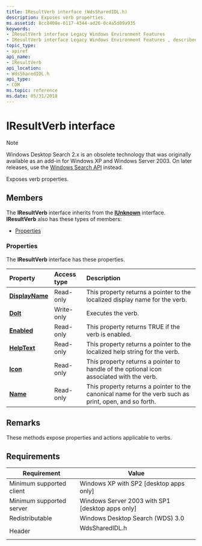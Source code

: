 ```yaml
---
title: IResultVerb interface (WdsSharedIDL.h)
description: Exposes verb properties.
ms.assetid: 8cc8408e-0117-4344-ad26-0c4a5d09a935
keywords:
- IResultVerb interface Legacy Windows Environment Features
- IResultVerb interface Legacy Windows Environment Features , described
topic_type:
- apiref
api_name:
- IResultVerb
api_location:
- WdsSharedIDL.h
api_type:
- COM
ms.topic: reference
ms.date: 05/31/2018
---
```


# IResultVerb interface

> [!NOTE]
> Windows Desktop Search 2.x is an obsolete technology that was originally available as an add-in for Windows XP and Windows Server 2003. On later releases, use the [Windows Search API](../search/-search-reference-entry-page.md) instead. 

Exposes verb properties.

## Members

The **IResultVerb** interface inherits from the [**IUnknown**](/windows/desktop/api/unknwn/nn-unknwn-iunknown) interface. **IResultVerb** also has these types of members:

-   [Properties](#properties)

### Properties

The **IResultVerb** interface has these properties.



| Property                                                             | Access type           | Description                                                                                                       |
|:---------------------------------------------------------------------|:----------------------|:------------------------------------------------------------------------------------------------------------------|
| [**DisplayName**](-search-2x-iresultverb-displayname.md)<br/> | Read-only<br/>  | This property returns a pointer to the localized display name for the verb. <br/>                           |
| [**DoIt**](-search-2x-iresultverb-doit.md)<br/>               | Write-only<br/> | Executes the verb. <br/>                                                                                    |
| [**Enabled**](-search-2x-iresultverb-enabled.md)<br/>         | Read-only<br/>  | This property returns TRUE if the verb is enabled. <br/>                                                    |
| [**HelpText**](-search-2x-iresultverb-helptext.md)<br/>       | Read-only<br/>  | This property returns a pointer to the localized help string for the verb. <br/>                            |
| [**Icon**](-search-2x-iresultverb-icon.md)<br/>               | Read-only<br/>  | This property returns a pointer to handle of the optional icon associated with the verb. <br/>              |
| [**Name**](-search-2x-iresultverb-name.md)<br/>               | Read-only<br/>  | This property returns a pointer to the canonical name for the verb such as print, open, and so forth. <br/> |



 

## Remarks

These methods expose properties and actions applicable to verbs.

## Requirements



| Requirement | Value |
|-------------------------------------|-------------------------------------------------------------------------------------------|
| Minimum supported client<br/> | Windows XP with SP2 \[desktop apps only\]<br/>                                      |
| Minimum supported server<br/> | Windows Server 2003 with SP1 \[desktop apps only\]<br/>                             |
| Redistributable<br/>          | Windows Desktop Search (WDS) 3.0<br/>                                               |
| Header<br/>                   | <dl> <dt>WdsSharedIDL.h</dt> </dl> |



 


